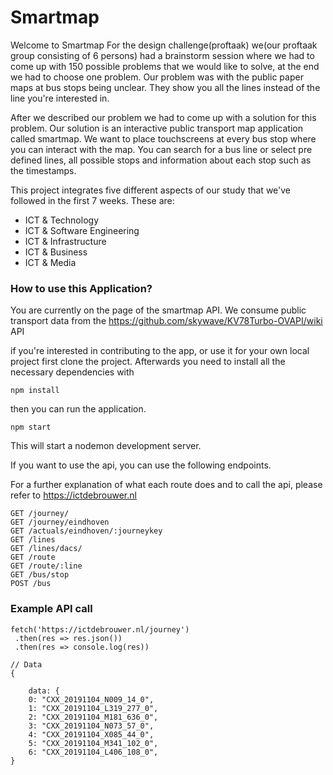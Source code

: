 # Smartmap

Welcome to Smartmap
For the design challenge(proftaak) we(our proftaak group consisting of 6 persons) had a brainstorm session where we had to come up with 150 possible problems that we would like to solve, at the end we had to choose one problem. Our problem was with the public paper maps at bus stops being unclear. They show you all the lines instead of the line you're interested in.

After we described our problem we had to come up with a solution for this problem. Our solution is an interactive public transport map application called smartmap. We want to place touchscreens at every bus stop where you can interact with the map. You can search for a bus line or select pre defined lines, all possible stops and information about each stop such as the timestamps.

This project integrates five different aspects of our study that we've followed in the first 7 weeks. These are:

- ICT & Technology
- ICT & Software Engineering
- ICT & Infrastructure
- ICT & Business
- ICT & Media

### How to use this Application?

You are currently on the page of the smartmap API. We consume public transport data from the https://github.com/skywave/KV78Turbo-OVAPI/wiki API

if you're interested in contributing to the app, or use it for your own local project first clone the project.
Afterwards you need to install all the necessary dependencies with

```
npm install
```

then you can run the application.

```
npm start
```

This will start a nodemon development server.

If you want to use the api, you can use the following endpoints.

For a further explanation of what each route does and to call the api, please refer to https://ictdebrouwer.nl

```
GET /journey/
GET /journey/eindhoven
GET /actuals/eindhoven/:journeykey
GET /lines
GET /lines/dacs/
GET /route
GET /route/:line
GET /bus/stop
POST /bus

```

### Example API call

```
fetch('https://ictdebrouwer.nl/journey')
 .then(res => res.json())
 .then(res => console.log(res))

// Data
{

    data: {
    0: "CXX_20191104_N009_14_0",
    1: "CXX_20191104_L319_277_0",
    2: "CXX_20191104_M181_636_0",
    3: "CXX_20191104_N073_57_0",
    4: "CXX_20191104_X085_44_0",
    5: "CXX_20191104_M341_102_0",
    6: "CXX_20191104_L406_108_0",
}
```
